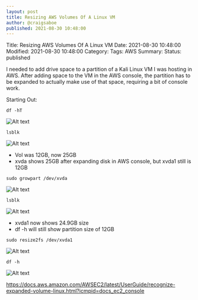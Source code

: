 ```yaml
---
layout: post
title: Resizing AWS Volumes Of A Linux VM
author: @craigsaboe
published: 2021-08-30 10:48:00
---
```


Title: Resizing AWS Volumes Of A Linux VM
Date: 2021-08-30 10:48:00
Modified: 2021-08-30 10:48:00
Category: 
Tags: AWS
Summary: 
Status: published


I needed to add drive space to a partition of a Kali Linux VM I was hosting in AWS. After adding space to the VM in the AWS console, the partition has to be expanded to actually make use of that space, requiring a bit of console work.

Starting Out:

<code>df -hT</code>

![Alt text](/images/resize-aws-volumes/1.png "Optional title")

<code>lsblk</code>

![Alt text](/images/resize-aws-volumes/2.png "Optional title")

* Vol was 12GB, now 25GB
* xvda shows 25GB after expanding disk in AWS console, but xvda1 still is 12GB

<code>sudo growpart /dev/xvda</code>

![Alt text](/images/resize-aws-volumes/3.png "Optional title")

<code>lsblk</code>

![Alt text](/images/resize-aws-volumes/4.png "Optional title")

* xvda1 now shows 24.9GB size
* df -h will still show partition size of 12GB

<code>sudo resize2fs /dev/xvda1</code>

![Alt text](/images/resize-aws-volumes/5.png "Optional title")

<code>df -h</code>

![Alt text](/images/resize-aws-volumes/6.png "Optional title")

https://docs.aws.amazon.com/AWSEC2/latest/UserGuide/recognize-expanded-volume-linux.html?icmpid=docs_ec2_console